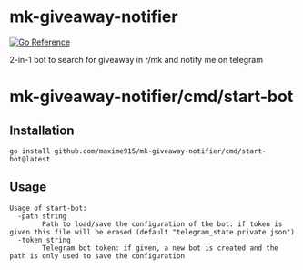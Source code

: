 # mk-giveaway-notifier

[![Go Reference](https://pkg.go.dev/badge/github.com/maxime915/mk-giveaway-notifier.svg)](https://pkg.go.dev/github.com/maxime915/mk-giveaway-notifier)
<!-- ![AppVeyor](https://img.shields.io/appveyor/build/maxime915/mk-giveaway-notifier) -->

2-in-1 bot to search for giveaway in r/mk and notify me on telegram

# mk-giveaway-notifier/cmd/start-bot

## Installation
`go install github.com/maxime915/mk-giveaway-notifier/cmd/start-bot@latest`

## Usage

```
Usage of start-bot:
  -path string
        Path to load/save the configuration of the bot: if token is given this file will be erased (default "telegram_state.private.json")
  -token string
        Telegram bot token: if given, a new bot is created and the path is only used to save the configuration
```

